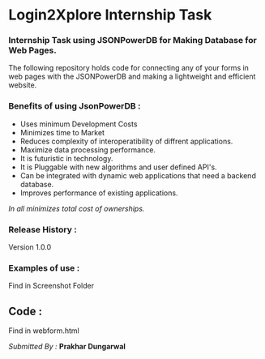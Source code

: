 # Login2Xplore Internship Task

### Internship Task using JSONPowerDB for Making Database for Web Pages.

The following repository holds code for connecting any of your forms in web pages with the JSONPowerDB and making a lightweight and efficient website.

### Benefits of using JsonPowerDB :

- Uses minimum Development Costs
- Minimizes time to Market
- Reduces complexity of interoperatibility of diffrent applications.
- Maximize data processing performance.
- It is futuristic in technology.
- It is Pluggable with new algorithms and user defined API's.
- Can be integrated with dynamic web applications that need a backend database.
- Improves performance of existing applications.

*In all minimizes total cost of ownerships.*

### Release History :

Version 1.0.0

### Examples of use :
Find in Screenshot Folder

## Code :
Find in webform.html


*Submitted By :*
**Prakhar Dungarwal**




